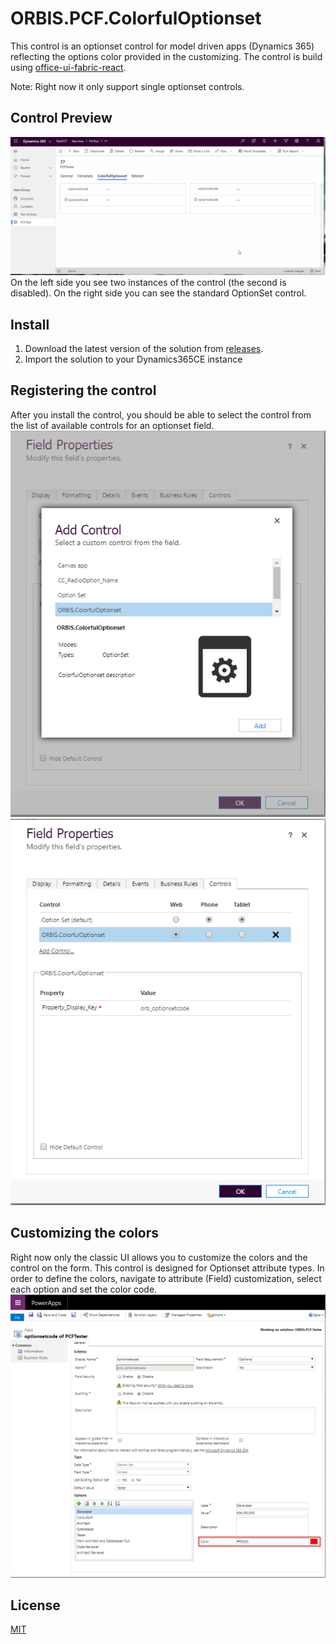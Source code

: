 # ORBIS.PCF.ColorfulOptionset
This control is an optionset control for model driven apps (Dynamics 365) reflecting the options color provided in the customizing. The control is build using [office-ui-fabric-react](https://github.com/OfficeDev/office-ui-fabric-react). 

Note: Right now it only support single optionset controls.

## Control Preview
![preview](./readmeContent/ColorfulOptionset.gif)
On the left side you see two instances of the control (the second is disabled). On the right side you can see the standard OptionSet control.

## Install

1. Download the latest version of the solution from [releases](/releases).
2. Import the solution to your Dynamics365CE instance

## Registering the control

After you install the control, you should be able to select the control from the list of available controls for an optionset field.
![customizing](./readmeContent/Customizing_AddControl.png)
![customizing](./readmeContent/CustomizingOnTheForm.png)


## Customizing the colors

Right now only the classic UI allows you to customize the colors and the control on the form.
This control is designed for Optionset attribute types. In order to define the colors, navigate to attribute (Field) customization, select each option and set the color code.
![colors](./readmeContent/CustomizingColors.png)


## License

[MIT](./LICENSE)
